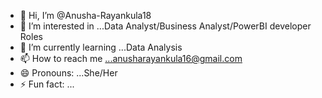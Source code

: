 - 👋 Hi, I’m @Anusha-Rayankula18
- 👀 I’m interested in ...Data Analyst/Business Analyst/PowerBI developer Roles
- 🌱 I’m currently learning ...Data Analysis
- 📫 How to reach me ...anusharayankula16@gmail.com
- 😄 Pronouns: ...She/Her
- ⚡ Fun fact: ...

<!---
Anusha-Rayankula18/Anusha-Rayankula18 is a ✨ special ✨ repository because its `README.md` (this file) appears on your GitHub profile.
You can click the Preview link to take a look at your changes.
--->
